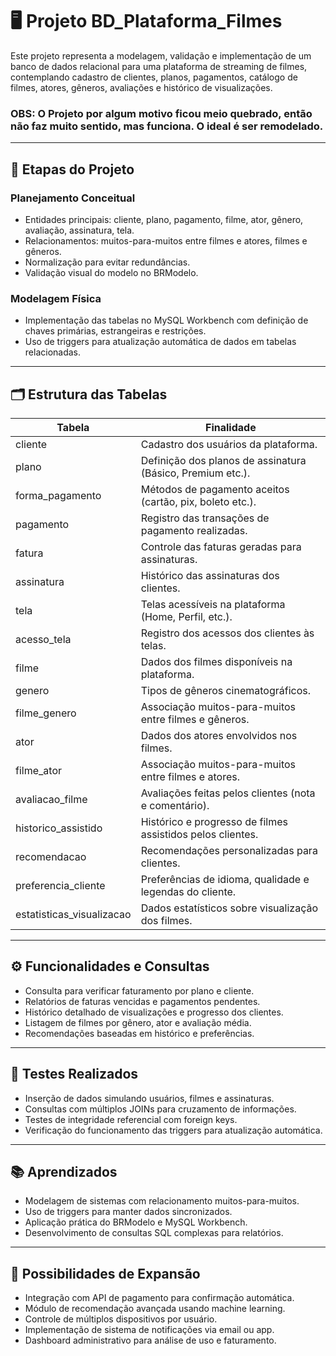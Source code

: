 # 🖥️ Projeto BD_Plataforma_Filmes

Este projeto representa a modelagem, validação e implementação de um banco de dados relacional para uma plataforma de streaming de filmes, contemplando cadastro de clientes, planos, pagamentos, catálogo de filmes, atores, gêneros, avaliações e histórico de visualizações.

### OBS: O Projeto por algum motivo ficou meio quebrado, então não faz muito sentido, mas funciona. O ideal é ser remodelado.
---

## 📐 Etapas do Projeto

### Planejamento Conceitual  
- Entidades principais: cliente, plano, pagamento, filme, ator, gênero, avaliação, assinatura, tela.  
- Relacionamentos: muitos-para-muitos entre filmes e atores, filmes e gêneros.  
- Normalização para evitar redundâncias.  
- Validação visual do modelo no BRModelo.

### Modelagem Física  
- Implementação das tabelas no MySQL Workbench com definição de chaves primárias, estrangeiras e restrições.  
- Uso de triggers para atualização automática de dados em tabelas relacionadas.

---

## 🗂️ Estrutura das Tabelas

| Tabela                | Finalidade                                                     |
|-----------------------|----------------------------------------------------------------|
| cliente               | Cadastro dos usuários da plataforma.                           |
| plano                 | Definição dos planos de assinatura (Básico, Premium etc.).     |
| forma_pagamento       | Métodos de pagamento aceitos (cartão, pix, boleto etc.).       |
| pagamento             | Registro das transações de pagamento realizadas.               |
| fatura                | Controle das faturas geradas para assinaturas.                 |
| assinatura            | Histórico das assinaturas dos clientes.                        |
| tela                  | Telas acessíveis na plataforma (Home, Perfil, etc.).           |
| acesso_tela           | Registro dos acessos dos clientes às telas.                    |
| filme                 | Dados dos filmes disponíveis na plataforma.                    |
| genero                | Tipos de gêneros cinematográficos.                             |
| filme_genero          | Associação muitos-para-muitos entre filmes e gêneros.          |
| ator                  | Dados dos atores envolvidos nos filmes.                        |
| filme_ator            | Associação muitos-para-muitos entre filmes e atores.           |
| avaliacao_filme       | Avaliações feitas pelos clientes (nota e comentário).          |
| historico_assistido   | Histórico e progresso de filmes assistidos pelos clientes.     |
| recomendacao          | Recomendações personalizadas para clientes.                    |
| preferencia_cliente   | Preferências de idioma, qualidade e legendas do cliente.       |
| estatisticas_visualizacao | Dados estatísticos sobre visualização dos filmes.           |

---

## ⚙️ Funcionalidades e Consultas

- Consulta para verificar faturamento por plano e cliente.  
- Relatórios de faturas vencidas e pagamentos pendentes.  
- Histórico detalhado de visualizações e progresso dos clientes.  
- Listagem de filmes por gênero, ator e avaliação média.  
- Recomendações baseadas em histórico e preferências.  

---

## 🧪 Testes Realizados

- Inserção de dados simulando usuários, filmes e assinaturas.  
- Consultas com múltiplos JOINs para cruzamento de informações.  
- Testes de integridade referencial com foreign keys.  
- Verificação do funcionamento das triggers para atualização automática.

---

## 📚 Aprendizados

- Modelagem de sistemas com relacionamento muitos-para-muitos.  
- Uso de triggers para manter dados sincronizados.  
- Aplicação prática do BRModelo e MySQL Workbench.  
- Desenvolvimento de consultas SQL complexas para relatórios.

---

## 🚀 Possibilidades de Expansão

- Integração com API de pagamento para confirmação automática.  
- Módulo de recomendação avançada usando machine learning.  
- Controle de múltiplos dispositivos por usuário.  
- Implementação de sistema de notificações via email ou app.  
- Dashboard administrativo para análise de uso e faturamento.
